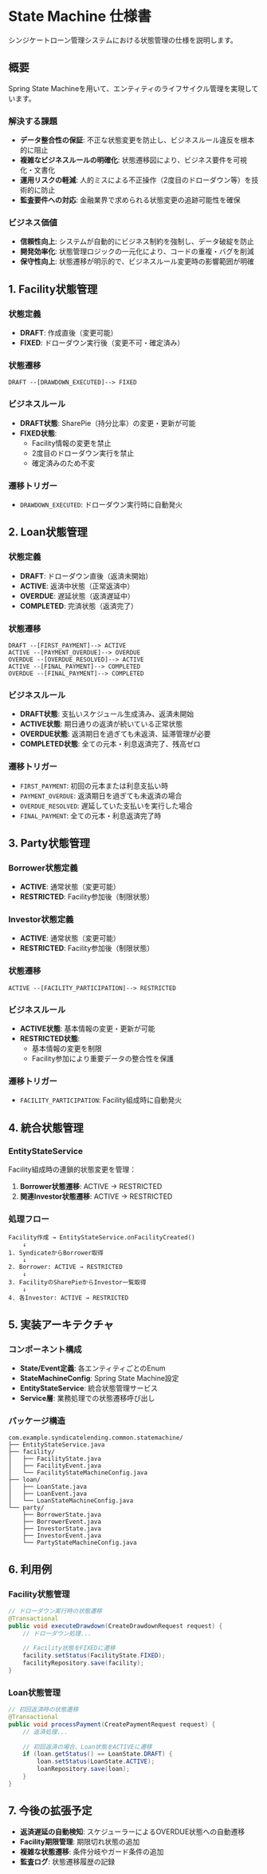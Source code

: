 # State Machine 仕様書

シンジケートローン管理システムにおける状態管理の仕様を説明します。

## 概要

Spring State Machineを用いて、エンティティのライフサイクル管理を実現しています。

### 解決する課題
- **データ整合性の保証**: 不正な状態変更を防止し、ビジネスルール違反を根本的に阻止
- **複雑なビジネスルールの明確化**: 状態遷移図により、ビジネス要件を可視化・文書化
- **運用リスクの軽減**: 人的ミスによる不正操作（2度目のドローダウン等）を技術的に防止
- **監査要件への対応**: 金融業界で求められる状態変更の追跡可能性を確保

### ビジネス価値
- **信頼性向上**: システムが自動的にビジネス制約を強制し、データ破綻を防止
- **開発効率化**: 状態管理ロジックの一元化により、コードの重複・バグを削減
- **保守性向上**: 状態遷移が明示的で、ビジネスルール変更時の影響範囲が明確

## 1. Facility状態管理

### 状態定義
- **DRAFT**: 作成直後（変更可能）
- **FIXED**: ドローダウン実行後（変更不可・確定済み）

### 状態遷移
```
DRAFT --[DRAWDOWN_EXECUTED]--> FIXED
```

### ビジネスルール
- **DRAFT状態**: SharePie（持分比率）の変更・更新が可能
- **FIXED状態**: 
  - Facility情報の変更を禁止
  - 2度目のドローダウン実行を禁止
  - 確定済みのため不変

### 遷移トリガー
- `DRAWDOWN_EXECUTED`: ドローダウン実行時に自動発火

## 2. Loan状態管理

### 状態定義
- **DRAFT**: ドローダウン直後（返済未開始）
- **ACTIVE**: 返済中状態（正常返済中）
- **OVERDUE**: 遅延状態（返済遅延中）
- **COMPLETED**: 完済状態（返済完了）

### 状態遷移
```
DRAFT --[FIRST_PAYMENT]--> ACTIVE
ACTIVE --[PAYMENT_OVERDUE]--> OVERDUE
OVERDUE --[OVERDUE_RESOLVED]--> ACTIVE
ACTIVE --[FINAL_PAYMENT]--> COMPLETED
OVERDUE --[FINAL_PAYMENT]--> COMPLETED
```

### ビジネスルール
- **DRAFT状態**: 支払いスケジュール生成済み、返済未開始
- **ACTIVE状態**: 期日通りの返済が続いている正常状態
- **OVERDUE状態**: 返済期日を過ぎても未返済、延滞管理が必要
- **COMPLETED状態**: 全ての元本・利息返済完了、残高ゼロ

### 遷移トリガー
- `FIRST_PAYMENT`: 初回の元本または利息支払い時
- `PAYMENT_OVERDUE`: 返済期日を過ぎても未返済の場合
- `OVERDUE_RESOLVED`: 遅延していた支払いを実行した場合
- `FINAL_PAYMENT`: 全ての元本・利息返済完了時

## 3. Party状態管理

### Borrower状態定義
- **ACTIVE**: 通常状態（変更可能）
- **RESTRICTED**: Facility参加後（制限状態）

### Investor状態定義
- **ACTIVE**: 通常状態（変更可能）
- **RESTRICTED**: Facility参加後（制限状態）

### 状態遷移
```
ACTIVE --[FACILITY_PARTICIPATION]--> RESTRICTED
```

### ビジネスルール
- **ACTIVE状態**: 基本情報の変更・更新が可能
- **RESTRICTED状態**: 
  - 基本情報の変更を制限
  - Facility参加により重要データの整合性を保護

### 遷移トリガー
- `FACILITY_PARTICIPATION`: Facility組成時に自動発火

## 4. 統合状態管理

### EntityStateService
Facility組成時の連鎖的状態変更を管理：

1. **Borrower状態遷移**: ACTIVE → RESTRICTED
2. **関連Investor状態遷移**: ACTIVE → RESTRICTED

### 処理フロー
```
Facility作成 → EntityStateService.onFacilityCreated()
    ↓
1. SyndicateからBorrower取得
    ↓
2. Borrower: ACTIVE → RESTRICTED
    ↓
3. FacilityのSharePieからInvestor一覧取得
    ↓
4. 各Investor: ACTIVE → RESTRICTED
```

## 5. 実装アーキテクチャ

### コンポーネント構成
- **State/Event定義**: 各エンティティごとのEnum
- **StateMachineConfig**: Spring State Machine設定
- **EntityStateService**: 統合状態管理サービス
- **Service層**: 業務処理での状態遷移呼び出し

### パッケージ構造
```
com.example.syndicatelending.common.statemachine/
├── EntityStateService.java
├── facility/
│   ├── FacilityState.java
│   ├── FacilityEvent.java
│   └── FacilityStateMachineConfig.java
├── loan/
│   ├── LoanState.java
│   ├── LoanEvent.java
│   └── LoanStateMachineConfig.java
└── party/
    ├── BorrowerState.java
    ├── BorrowerEvent.java
    ├── InvestorState.java
    ├── InvestorEvent.java
    └── PartyStateMachineConfig.java
```

## 6. 利用例

### Facility状態管理
```java
// ドローダウン実行時の状態遷移
@Transactional
public void executeDrawdown(CreateDrawdownRequest request) {
    // ドローダウン処理...
    
    // Facility状態をFIXEDに遷移
    facility.setStatus(FacilityState.FIXED);
    facilityRepository.save(facility);
}
```

### Loan状態管理
```java
// 初回返済時の状態遷移
@Transactional 
public void processPayment(CreatePaymentRequest request) {
    // 返済処理...
    
    // 初回返済の場合、Loan状態をACTIVEに遷移
    if (loan.getStatus() == LoanState.DRAFT) {
        loan.setStatus(LoanState.ACTIVE);
        loanRepository.save(loan);
    }
}
```

## 7. 今後の拡張予定

- **返済遅延の自動検知**: スケジューラーによるOVERDUE状態への自動遷移
- **Facility期限管理**: 期限切れ状態の追加
- **複雑な状態遷移**: 条件分岐やガード条件の追加
- **監査ログ**: 状態遷移履歴の記録